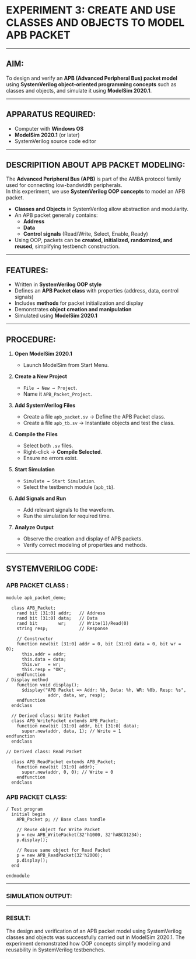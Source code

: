 # EXPERIMENT 3: CREATE AND USE CLASSES AND OBJECTS TO MODEL APB PACKET

---

## AIM:

To design and verify an **APB (Advanced Peripheral Bus) packet model** using **SystemVerilog object-oriented programming concepts** such as classes and objects, and simulate it using **ModelSim 2020.1**.

---

## APPARATUS REQUIRED:

- Computer with **Windows OS**  
- **ModelSim 2020.1** (or later)  
- SystemVerilog source code editor  

---

## DESCRIPITION ABOUT APB PACKET MODELING:

The **Advanced Peripheral Bus (APB)** is part of the AMBA protocol family used for connecting low-bandwidth peripherals.  
In this experiment, we use **SystemVerilog OOP concepts** to model an APB packet.  

- **Classes and Objects** in SystemVerilog allow abstraction and modularity.  
- An APB packet generally contains:  
  - **Address**  
  - **Data**  
  - **Control signals** (Read/Write, Select, Enable, Ready)  
- Using OOP, packets can be **created, initialized, randomized, and reused**, simplifying testbench construction.  

---

## FEATURES:

- Written in **SystemVerilog OOP style**  
- Defines an **APB Packet class** with properties (address, data, control signals)  
- Includes **methods** for packet initialization and display  
- Demonstrates **object creation and manipulation**  
- Simulated using **ModelSim 2020.1**  

---

## PROCEDURE:  

1. **Open ModelSim 2020.1**  
   - Launch ModelSim from Start Menu.  

2. **Create a New Project**  
   - `File → New → Project`.  
   - Name it `APB_Packet_Project`.  

3. **Add SystemVerilog Files**  
   - Create a file `apb_packet.sv` → Define the APB Packet class.  
   - Create a file `apb_tb.sv` → Instantiate objects and test the class.  

4. **Compile the Files**  
   - Select both `.sv` files.  
   - Right-click → **Compile Selected**.  
   - Ensure no errors exist.  

5. **Start Simulation**  
   - `Simulate → Start Simulation`.  
   - Select the testbench module (`apb_tb`).  

6. **Add Signals and Run**  
   - Add relevant signals to the waveform.  
   - Run the simulation for required time.  

7. **Analyze Output**  
   - Observe the creation and display of APB packets.  
   - Verify correct modeling of properties and methods.  

---

## SYSTEMVERILOG CODE:


### APB PACKET CLASS :

```
module apb_packet_demo;

  class APB_Packet;
    rand bit [31:0] addr;   // Address
    rand bit [31:0] data;   // Data
    rand bit        wr;     // Write(1)/Read(0)
    string resp;            // Response

    // Constructor
    function new(bit [31:0] addr = 0, bit [31:0] data = 0, bit wr = 0);
      this.addr = addr;
      this.data = data;
      this.wr   = wr;
      this.resp = "OK";
    endfunction
/ Display method
    function void display();
      $display("APB Packet => Addr: %h, Data: %h, WR: %0b, Resp: %s", 
                addr, data, wr, resp);
    endfunction
  endclass

  // Derived class: Write Packet
  class APB_WritePacket extends APB_Packet;
    function new(bit [31:0] addr, bit [31:0] data);
      super.new(addr, data, 1); // Write = 1
endfunction
  endclass

// Derived class: Read Packet

  class APB_ReadPacket extends APB_Packet;
    function new(bit [31:0] addr);
      super.new(addr, 0, 0); // Write = 0
    endfunction
  endclass

```

### APB PACKET CLASS: 

```
/ Test program
  initial begin
    APB_Packet p; // Base class handle

    // Reuse object for Write Packet
    p = new APB_WritePacket(32'h1000, 32'hABCD1234);
    p.display();

    // Reuse same object for Read Packet
    p = new APB_ReadPacket(32'h2000);
    p.display();
  end

endmodule
```
---
### SIMULATION OUTPUT:


---

### RESULT:

The design and verification of an APB packet model using SystemVerilog classes and objects was successfully carried out in ModelSim 2020.1.
The experiment demonstrated how OOP concepts simplify modeling and reusability in SystemVerilog testbenches.
